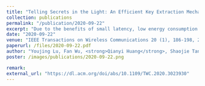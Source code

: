```yaml
---
title: "Telling Secrets in the Light: An Efficient Key Extraction Mechanism via Ambient Light"
collection: publications
permalink: "/publication/2020-09-22"
excerpt: "Due to the benefits of small latency, low energy consumption and increased data rate, device-to-device (D2D) communication is recognized as one of the promising techniques in the 5G era. However, the distributed nature of D2D communication makes it non-trivial to generate symmetric keys for the involving parties. Many efforts have been devoted to dynamically generate cryptographic keys for D2D communication in mobile network. However, most of them have limited applicability to practical scenarios due to low key generation efficiency or limited compatibility with commercial mobile devices. In this paper, we design an ambient light based key generation approach, which works on commercial off-the-shelf mobile devices, and achieves high key generation efficiency. We observe that mobile devices (e.g., smartphones, tablets) are often equipped with ambient light sensors and devices sense different light …"
date: "2020-09-22"
venue: "IEEE Transactions on Wireless Communications 20 (1), 186-198, 2020"
paperurl: /files/2020-09-22.pdf
author: "Youjing Lu, Fan Wu, <strong>Qianyi Huang</strong>, Shaojie Tang, Guihai Chen"
poster: /images/publications/2020-09-22.png

remark:
external_url: "https://dl.acm.org/doi/abs/10.1109/TWC.2020.3023930"
---
```

